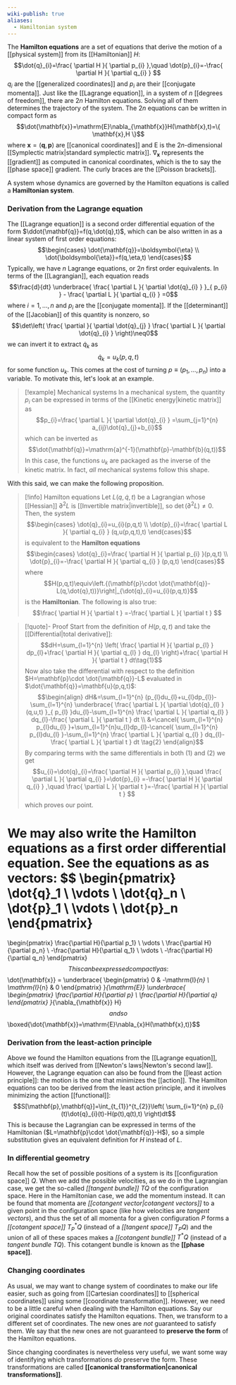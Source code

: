 ```yaml
---
wiki-publish: true
aliases:
  - Hamiltonian system
---
```

The **Hamilton equations** are a set of equations that derive the motion of a [[physical system]] from its [[Hamiltonian]] $H$:
$$\dot{q}_{i}=\frac{ \partial H }{ \partial p_{i} },\quad \dot{p}_{i}=-\frac{ \partial H }{ \partial q_{i} }  $$
$q_{i}$ are the [[generalized coordinates]] and $p_{i}$ are their [[conjugate momenta]]. Just like the [[Lagrange equation]], in a system of $n$ [[degrees of freedom]], there are $2n$ Hamilton equations. Solving all of them determines the trajectory of the system. The $2n$ equations can be written in compact form as
$$\dot{\mathbf{x}}=\mathrm{E}\nabla_{\mathbf{x}}H(\mathbf{x},t)=\{ \mathbf{x},H \}$$
where $\mathbf{x}=(\mathbf{q},\mathbf{p})$ are [[canonical coordinates]] and $\mathrm{E}$ is the $2n$-dimensional [[Symplectic matrix|standard symplectic matrix]]. $\nabla_{\mathbf{x}}$ represents the [[gradient]] as computed in canonical coordinates, which is the to say the [[phase space]] gradient. The curly braces are the [[Poisson brackets]].

A system whose dynamics are governed by the Hamilton equations is called a **Hamiltonian system**.
### Derivation from the Lagrange equation
The [[Lagrange equation]] is a second order differential equation of the form $\ddot{\mathbf{q}}=f(q,\dot{q},t)$, which can be also written in as a linear system of first order equations:
$$\begin{cases}
\dot{\mathbf{q}}=\boldsymbol{\eta} \\
\dot{\boldsymbol{\eta}}=f(q,\eta,t)
\end{cases}$$
Typically, we have $n$ Lagrange equations, or $2n$ first order equivalents. In terms of the [[Lagrangian]], each equation reads
$$\frac{d}{dt} \underbrace{ \frac{ \partial L }{ \partial \dot{q}_{i} } }_{ p_{i} } - \frac{ \partial L }{ \partial q_{i} } =0$$
where $i=1,\ldots,n$ and $p_{i}$ are the [[conjugate momenta]]. If the [[determinant]] of the [[Jacobian]] of this quantity is nonzero, so
$$\det\left( \frac{ \partial  }{ \partial \dot{q}_{j} } \frac{ \partial L }{ \partial \dot{q}_{i} }  \right)\neq0$$
we can invert it to extract $\dot{q}_{k}$ as
$$\dot{q}_{k}=u_{k}(p,q,t)$$
for some function $u_{k}$. This comes at the cost of turning $p\equiv(p_{1},\ldots,p_{n})$ into a variable. To motivate this, let's look at an example.

> [!example] Mechanical systems
> In a mechanical system, the quantity $p_{i}$ can be expressed in terms of the [[Kinetic energy|kinetic matrix]] as
> $$p_{i}=\frac{ \partial L }{ \partial \dot{q}_{i} } =\sum_{j=1}^{n} a_{ij}\dot{q}_{j}+b_{i}$$
> which can be inverted as
> $$\dot{\mathbf{q}}=\mathrm{a}^{-1}(\mathbf{p}-\mathbf{b}(q,t))$$
> In this case, the functions $u_{k}$ are packaged as the inverse of the kinetic matrix. In fact, *all* mechanical systems follow this shape.

With this said, we can make the following proposition.

> [!info] Hamilton equations
> Let $L(q,\dot{q},t)$ be a Lagrangian whose [[Hessian]] $\partial ^{2}L$ is [[Invertible matrix|invertible]], so $\det(\partial ^{2}L)\neq 0$. Then, the system
> $$\begin{cases}
> \dot{q}_{i}=u_{i}(p,q,t) \\
> \dot{p}_{i}=\frac{ \partial L }{ \partial q_{i} } (q,u(p,q,t),t)
> \end{cases}$$
> is equivalent to the **Hamilton equations**
> $$\begin{cases}
> \dot{q}_{i}=\frac{ \partial H }{ \partial p_{i} }(p,q,t) \\
> \dot{p}_{i}=-\frac{ \partial H }{ \partial q_{i} } (p,q,t)
> \end{cases}$$ 
> where
> $$H(p,q,t)\equiv\left.{(\mathbf{p}\cdot \dot{\mathbf{q}}-L(q,\dot{q},t))}\right|_{\dot{q}_{i}=u_{i}(p,q,t)}$$
> is the **Hamiltonian**. The following is also true:
> $$\frac{ \partial H }{ \partial t } =-\frac{ \partial L }{ \partial t } $$

> [!quote]- Proof
> Start from the definition of $H(p,q,t)$ and take the [[Differential|total derivative]]:
> $$dH=\sum_{l=1}^{n} \left( \frac{ \partial H }{ \partial p_{l} } dp_{l}+\frac{ \partial H }{ \partial q_{l} } dq_{l} \right)+\frac{ \partial H }{ \partial t } dt\tag{1}$$
> Now also take the differential with respect to the definition $H=\mathbf{p}\cdot \dot{\mathbf{q}}-L$ evaluated in $\dot{\mathbf{q}}=\mathbf{u}(p,q,t)$:
> $$\begin{align}
> dH&=\sum_{l=1}^{n} (p_{l}du_{l}+u_{l}dp_{l})-\sum_{l=1}^{n} \underbrace{ \frac{ \partial L }{ \partial \dot{q}_{l} }(q,u,t) }_{ p_{l} }du_{l}-\sum_{l=1}^{n} \frac{ \partial L }{ \partial q_{l} } dq_{l}-\frac{ \partial L }{ \partial t } dt  \\
> &=\cancel{ \sum_{l=1}^{n} p_{l}du_{l} }+\sum_{l=1}^{n}u_{l}dp_{l}-\cancel{ \sum_{l=1}^{n} p_{l}du_{l} }-\sum_{l=1}^{n} \frac{ \partial L }{ \partial q_{l} } dq_{l}-\frac{ \partial L }{ \partial t } dt \tag{2}
> \end{align}$$
> By comparing terms with the same differentials in both $(1)$ and $(2)$ we get
> $$u_{i}=\dot{q}_{i}=\frac{ \partial H }{ \partial p_{i} },\quad \frac{ \partial L }{ \partial q_{i} }=\dot{p}_{i} =-\frac{ \partial H }{ \partial q_{i} } ,\quad \frac{ \partial L }{ \partial t }=-\frac{ \partial H }{ \partial t }   $$
> which proves our point.

We may also write the Hamilton equations as a first order differential equation. See the equations as as vectors:
$$
\begin{pmatrix}
\dot{q}_1 \\
\vdots \\
\dot{q}_n \\
\dot{p}_1 \\
\vdots \\
\dot{p}_n
\end{pmatrix}
=
\begin{pmatrix}
\frac{\partial H}{\partial p_1} \\
\vdots \\
\frac{\partial H}{\partial p_n} \\
-\frac{\partial H}{\partial q_1} \\
\vdots \\
-\frac{\partial H}{\partial q_n}
\end{pmatrix}
$$
This can be expressed compactly as:
$$
\dot{\mathbf{x}} =
\underbrace{
\begin{pmatrix}
0 & -\mathrm{I}_{n} \\
\mathrm{I}_{n} & 0
\end{pmatrix}
}_{\mathrm{E}} 
\underbrace{
\begin{pmatrix}
\frac{\partial H}{\partial p} \\
\frac{\partial H}{\partial q}
\end{pmatrix}
}_{\nabla_{\mathbf{x}} H}
$$
and so
$$\boxed{\dot{\mathbf{x}}=\mathrm{E}\nabla_{x}H(\mathbf{x},t)}$$
### Derivation from the least-action principle
Above we found the Hamilton equations from the [[Lagrange equation]], which itself was derived from [[Newton's laws|Newton's second law]]. However, the Lagrange equation can also be found from the [[least action principle]]: the motion is the one that minimizes the [[action]]. The Hamilton equations can too be derived from the least action principle, and it involves minimizing the action [[functional]]:
$$S[\mathbf{p},\mathbf{q}]=\int_{t_{1}}^{t_{2}}\left( \sum_{i=1}^{n} p_{i}(t)\dot{q}_{i}(t)-H(p(t),q(t),t) \right)dt$$
 This is because the Lagrangian can be expressed in terms of the Hamiltonian ($L=\mathbf{p}\cdot \dot{\mathbf{q}}-H$), so a simple substitution gives an equivalent definition for $H$ instead of $L$.
### In differential geometry
Recall how the set of possible positions of a system is its [[configuration space]] $Q$. When we add the possible velocities, as we do in the Lagrangian case, we get the so-called *[[tangent bundle]]* $TQ$ of the configuration space. Here in the Hamiltonian case, we add the momentum instead. It can be found that momenta are *[[cotangent vector|cotangent vectors]]* to a given point in the configuration space (like how velocities are *tangent vectors*), and thus the set of all momenta for a given configuration $P$ forms a *[[cotangent space]]* $T^{*}_{P}Q$ (instead of a *[[tangent space]]* $T_{P}Q$) and the union of all of these spaces makes a *[[cotangent bundle]]* $T^{*}Q$ (instead of a *tangent bundle* $TQ$). This cotangent bundle is known as the **[[phase space]]**.
### Changing coordinates
As usual, we may want to change system of coordinates to make our life easier, such as going from [[Cartesian coordinates]] to [[spherical coordinates]] using some [[coordinate transformation]]. However, we need to be a little careful when dealing with the Hamilton equations. Say our original coordinates satisfy the Hamilton equations. Then, we transform to a different set of coordinates. The new ones are *not* guaranteed to satisfy them. We say that the new ones are not guaranteed to **preserve the form** of the Hamilton equations.

Since changing coordinates is nevertheless very useful, we want some way of identifying which transformations *do* preserve the form. These transformations are called **[[canonical transformation|canonical transformations]]**.